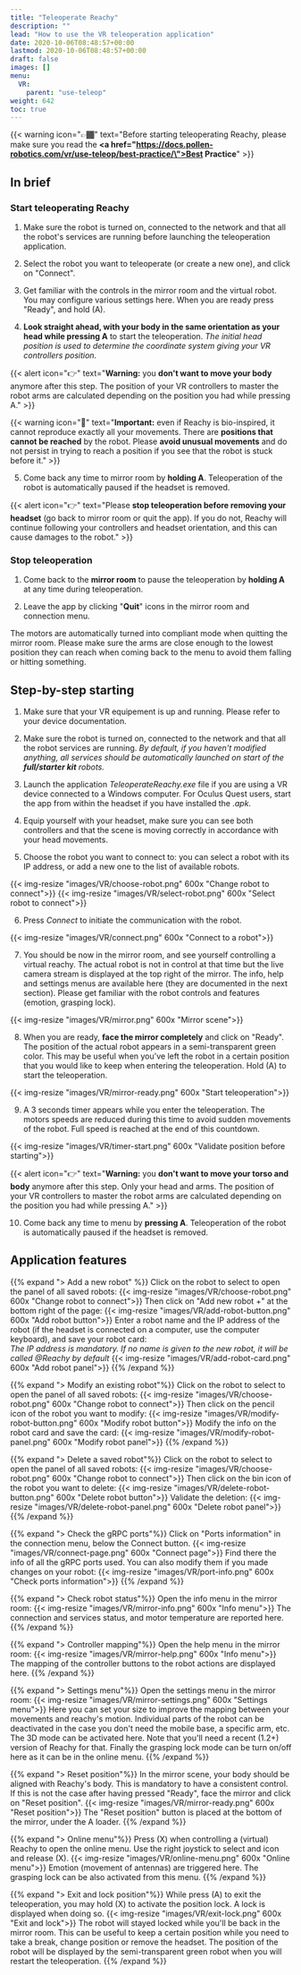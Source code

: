 ```yaml
---
title: "Teleoperate Reachy"
description: ""
lead: "How to use the VR teleoperation application"
date: 2020-10-06T08:48:57+00:00
lastmod: 2020-10-06T08:48:57+00:00
draft: false
images: []
menu:
  VR:
    parent: "use-teleop"
weight: 642
toc: true
---
```


{{< warning icon="👉🏾" text="Before starting teleoperating Reachy, please make sure you read the  <b><a href=\"https://docs.pollen-robotics.com/vr/use-teleop/best-practice/\">Best Practice</a></b>" >}}

## In brief

### Start teleoperating Reachy

1. Make sure the robot is turned on, connected to the network and that all the robot's services are running before launching the teleoperation application.

2. Select the robot you want to teleoperate (or create a new one), and click on "Connect".

3. Get familiar with the controls in the mirror room and the virtual robot. You may configure various settings here. When you are ready press "Ready", and hold (A).

4. **Look straight ahead, with your body in the same orientation as your head while pressing A** to start the teleoperation. *The initial head position is used to determine the coordinate system giving your VR controllers position.* 

{{< alert icon="👉" text="<b>Warning:</b> you <b>don't want to move your body</b> anymore after this step. The position of your VR controllers to master the robot arms are calculated depending on the position you had while pressing A." >}}

{{< warning icon="🚨" text="<b>Important:</b> even if Reachy is bio-inspired, it cannot reproduce exactly all your movements. There are <b>positions that cannot be reached</b> by the robot. Please <b>avoid unusual movements</b> and do not persist in trying to reach a position if you see that the robot is stuck before it." >}}

5. Come back any time to mirror room by **holding A**. Teleoperation of the robot is automatically paused if the headset is removed.

{{< alert icon="👉" text="Please <b>stop teleoperation before removing your headset</b> (go back to mirror room or quit the app). If you do not, Reachy will continue following your controllers and headset orientation, and this can cause damages to the robot." >}}

### Stop teleoperation

1. Come back to the **mirror room** to pause the teleoperation by **holding A** at any time during teleoperation.  

2. Leave the app by clicking "**Quit**" icons in the mirror room and connection menu. 

The motors are automatically turned into compliant mode when quitting the mirror room. Please make sure the arms are close enough to the lowest position they can reach when coming back to the menu to avoid them falling or hitting something.  


## Step-by-step starting
1. Make sure that your VR equipement is up and running. Please refer to your device documentation.

2. Make sure the robot is turned on, connected to the network and that all the robot services are running. *By default, if you haven't modified anything, all services should be automatically launched on start of the **full/starter kit** robots.*

3. Launch the application *TeleoperateReachy.exe* file if you are using a VR device connected to a Windows computer. For Oculus Quest users, start the app from within the headset if you have installed the *.apk*.

4. Equip yourself with your headset, make sure you can see both controllers and that the scene is moving correctly in accordance with your head movements.

5. Choose the robot you want to connect to: you can select a robot with its IP address, or add a new one to the list of available robots.

{{< img-resize "images/VR/choose-robot.png" 600x "Change robot to connect">}}
{{< img-resize "images/VR/select-robot.png" 600x "Select robot to connect">}}

6. Press *Connect* to initiate the communication with the robot.

{{< img-resize "images/VR/connect.png" 600x "Connect to a robot">}}

7. You should be now in the mirror room, and see yourself controlling a virtual reachy. The actual robot is not in control at that time but the live camera stream is displayed at the top right of the mirror. The info, help and settings menus are available here (they are documented in the next section). Please get familiar with the robot controls and features (emotion, grasping lock).

{{< img-resize "images/VR/mirror.png" 600x "Mirror scene">}}

8. When you are ready, **face the mirror completely** and click on "Ready". The position of the actual robot appears in a semi-transparent green color. This may be useful when you've left the robot in a certain position that you would like to keep when entering the teleoperation. Hold (A) to start the teleoperation.

{{< img-resize "images/VR/mirror-ready.png" 600x "Start teleoperation">}}

9. A 3 seconds timer appears while you enter the teleoperation. The motors speeds are reduced during this time to avoid sudden movements of the robot. Full speed is reached at the end of this countdown.

{{< img-resize "images/VR/timer-start.png" 600x "Validate position before starting">}}

{{< alert icon="👉" text="<b>Warning:</b> you <b>don't want to move your torso and body</b> anymore after this step. Only your head and arms. The position of your VR controllers to master the robot arms are calculated depending on the position you had while pressing A." >}}

10. Come back any time to menu by **pressing A**. Teleoperation of the robot is automatically paused if the headset is removed.


## Application features

{{% expand "> Add a new robot" %}}
Click on the robot to select to open the panel of all saved robots:
{{< img-resize "images/VR/choose-robot.png" 600x "Change robot to connect">}}
Then click on "Add new robot +" at the bottom right of the page:
{{< img-resize "images/VR/add-robot-button.png" 600x "Add robot button">}}
Enter a robot name and the IP address of the robot (if the headset is connected on a computer, use the computer keyboard), and save your robot card:  
*The IP address is mandatory. If no name is given to the new robot, it will be called @Reachy by default*
{{< img-resize "images/VR/add-robot-card.png" 600x "Add robot panel">}}
{{% /expand %}}

{{% expand "> Modify an existing robot"%}}
Click on the robot to select to open the panel of all saved robots:
{{< img-resize "images/VR/choose-robot.png" 600x "Change robot to connect">}}
Then click on the pencil icon of the robot you want to modify:
{{< img-resize "images/VR/modify-robot-button.png" 600x "Modify robot button">}}
Modify the info on the robot card and save the card:
{{< img-resize "images/VR/modify-robot-panel.png" 600x "Modify robot panel">}}
{{% /expand %}}

{{% expand "> Delete a saved robot"%}}
Click on the robot to select to open the panel of all saved robots:
{{< img-resize "images/VR/choose-robot.png" 600x "Change robot to connect">}}
Then click on the bin icon of the robot you want to delete:
{{< img-resize "images/VR/delete-robot-button.png" 600x "Delete robot button">}}
Validate the deletion:
{{< img-resize "images/VR/delete-robot-panel.png" 600x "Delete robot panel">}}
{{% /expand %}}

{{% expand "> Check the gRPC ports"%}}
Click on "Ports information" in the connection menu, below the Connect button.
{{< img-resize "images/VR/connect-page.png" 600x "Connect page">}}
Find there the info of all the gRPC ports used. You can also modify them if you made changes on your robot:
{{< img-resize "images/VR/port-info.png" 600x "Check ports information">}}
{{% /expand %}}

{{% expand "> Check robot status"%}}
Open the info menu in the mirror room:
{{< img-resize "images/VR/mirror-info.png" 600x "Info menu">}}
The connection and services status, and motor temperature are reported here.
{{% /expand %}}

{{% expand "> Controller mapping"%}}
Open the help menu in the mirror room:
{{< img-resize "images/VR/mirror-help.png" 600x "Info menu">}}
The mapping of the controller buttons to the robot actions are displayed here.
{{% /expand %}}

{{% expand "> Settings menu"%}}
Open the settings menu in the mirror room:
{{< img-resize "images/VR/mirror-settings.png" 600x "Settings menu">}}
Here you can set your size to improve the mapping between your movements and reachy's motion. Individual parts of the robot can be deactivated in the case you don't need the mobile base, a specific arm, etc. The 3D mode can be activated here. Note that you'll need a recent (1.2+) version of Reachy for that. Finally the grasping lock mode can be turn on/off here as it can be in the online menu.
{{% /expand %}}

{{% expand "> Reset position"%}}
In the mirror scene, your body should be aligned with Reachy's body. This is mandatory to have a consistent control. If this is not the case after having pressed "Ready", face the mirror and click on "Reset position".
{{< img-resize "images/VR/mirror-ready.png" 600x "Reset position">}}
The "Reset position" button is placed at the bottom of the mirror, under the A loader.
{{% /expand %}}

{{% expand "> Online menu"%}}
Press (X) when controlling a (virtual) Reachy to open the online menu. Use the right joystick to select and icon and release (X).
{{< img-resize "images/VR/online-menu.png" 600x "Online menu">}}
Emotion (movement of antennas) are triggered here. The grasping lock can be also activated from this menu.
{{% /expand %}}

{{% expand "> Exit and lock position"%}}
While press (A) to exit the teleoperation, you may hold (X) to activate the position lock. A lock is displayed when doing so.
{{< img-resize "images/VR/exit-lock.png" 600x "Exit and lock">}}
The robot will stayed locked while you'll be back in the mirror room. This can be useful to keep a certain position while you need to take a break, change position or remove the headset. The position of the robot will be displayed by the semi-transparent green robot when you will restart the teleoperation.
{{% /expand %}}